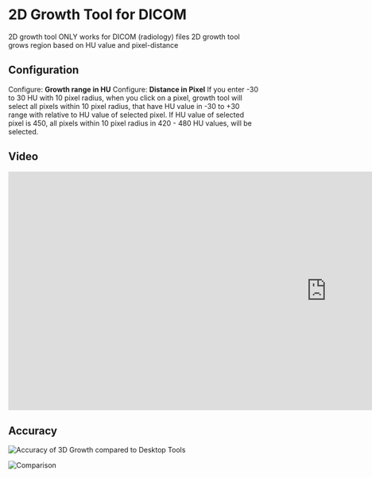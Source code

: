 # 2D Growth Tool for DICOM
2D growth tool ONLY works for DICOM (radiology) files
2D growth tool grows region based on HU value and pixel-distance

## Configuration

Configure: **Growth range in HU**
Configure: **Distance in Pixel**
If you enter -30 to 30 HU with 10 pixel radius, when you click on a pixel, growth tool will select all pixels within 10 pixel radius, that have HU value in -30 to +30 range with relative to HU value of selected pixel. If HU value of selected pixel is 450, all pixels within 10 pixel radius in 420 - 480 HU values, will be selected.

## Video



<!-- [![2DGrowthExample](https://i.ytimg.com/vi/-LV3co2EFtM/hqdefault.jpg)](https://www.youtube.com/watch?v=-LV3co2EFtM&feature=youtu.be) -->

<div class="video-wrapper">
  <iframe width="1280" height="480" src="https://www.youtube.com/embed/LV3co2EFtM" frameborder="0" allowfullscreen></iframe>
</div>


## Accuracy



![Accuracy of 3D Growth compared to Desktop Tools](https://files.readme.io/7194b7c-HighAccuracyRadiology.gif)



![Comparison](https://files.readme.io/baa1179-HighPrecision.png)
